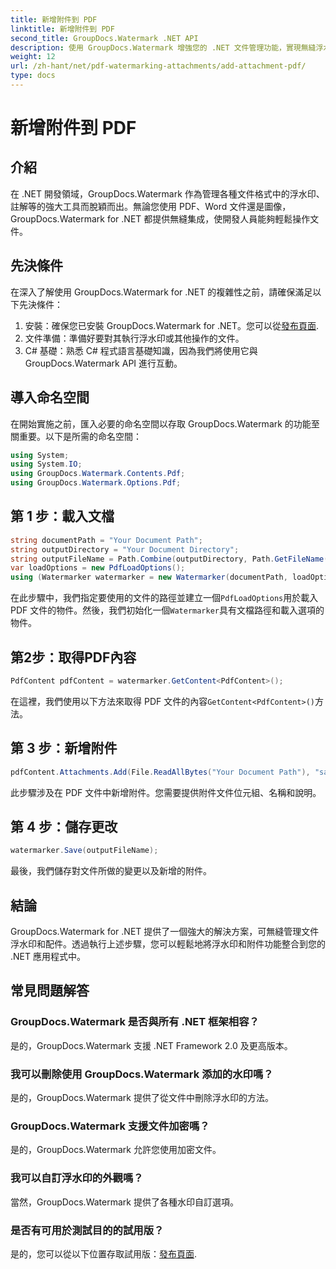 ```yaml
---
title: 新增附件到 PDF
linktitle: 新增附件到 PDF
second_title: GroupDocs.Watermark .NET API
description: 使用 GroupDocs.Watermark 增強您的 .NET 文件管理功能，實現無縫浮水印和附件處理。
weight: 12
url: /zh-hant/net/pdf-watermarking-attachments/add-attachment-pdf/
type: docs
---
```

# 新增附件到 PDF

## 介紹
在 .NET 開發領域，GroupDocs.Watermark 作為管理各種文件格式中的浮水印、註解等的強大工具而脫穎而出。無論您使用 PDF、Word 文件還是圖像，GroupDocs.Watermark for .NET 都提供無縫集成，使開發人員能夠輕鬆操作文件。
## 先決條件
在深入了解使用 GroupDocs.Watermark for .NET 的複雜性之前，請確保滿足以下先決條件：
1. 安裝：確保您已安裝 GroupDocs.Watermark for .NET。您可以從[發布頁面](https://releases.groupdocs.com/Watermark/net/).
2. 文件準備：準備好要對其執行浮水印或其他操作的文件。
3. C# 基礎：熟悉 C# 程式語言基礎知識，因為我們將使用它與 GroupDocs.Watermark API 進行互動。

## 導入命名空間
在開始實施之前，匯入必要的命名空間以存取 GroupDocs.Watermark 的功能至關重要。以下是所需的命名空間：
```csharp
using System;
using System.IO;
using GroupDocs.Watermark.Contents.Pdf;
using GroupDocs.Watermark.Options.Pdf;
```
## 第 1 步：載入文檔
```csharp
string documentPath = "Your Document Path";
string outputDirectory = "Your Document Directory";
string outputFileName = Path.Combine(outputDirectory, Path.GetFileName(documentPath));
var loadOptions = new PdfLoadOptions();
using (Watermarker watermarker = new Watermarker(documentPath, loadOptions))
```
在此步驟中，我們指定要使用的文件的路徑並建立一個`PdfLoadOptions`用於載入 PDF 文件的物件。然後，我們初始化一個`Watermarker`具有文檔路徑和載入選項的物件。
## 第2步：取得PDF內容
```csharp
PdfContent pdfContent = watermarker.GetContent<PdfContent>();
```
在這裡，我們使用以下方法來取得 PDF 文件的內容`GetContent<PdfContent>()`方法。
## 第 3 步：新增附件
```csharp
pdfContent.Attachments.Add(File.ReadAllBytes("Your Document Path"), "sample doc", "sample doc as attachment");
```
此步驟涉及在 PDF 文件中新增附件。您需要提供附件文件位元組、名稱和說明。
## 第 4 步：儲存更改
```csharp
watermarker.Save(outputFileName);
```
最後，我們儲存對文件所做的變更以及新增的附件。

## 結論
GroupDocs.Watermark for .NET 提供了一個強大的解決方案，可無縫管理文件浮水印和配件。透過執行上述步驟，您可以輕鬆地將浮水印和附件功能整合到您的 .NET 應用程式中。
## 常見問題解答
### GroupDocs.Watermark 是否與所有 .NET 框架相容？
是的，GroupDocs.Watermark 支援 .NET Framework 2.0 及更高版本。
### 我可以刪除使用 GroupDocs.Watermark 添加的水印嗎？
是的，GroupDocs.Watermark 提供了從文件中刪除浮水印的方法。
### GroupDocs.Watermark 支援文件加密嗎？
是的，GroupDocs.Watermark 允許您使用加密文件。
### 我可以自訂浮水印的外觀嗎？
當然，GroupDocs.Watermark 提供了各種水印自訂選項。
### 是否有可用於測試目的的試用版？
是的，您可以從以下位置存取試用版：[發布頁面](https://releases.groupdocs.com/).